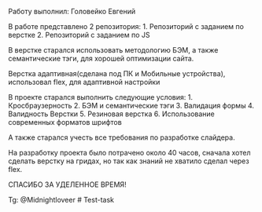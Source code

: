 Работу выполнил: Головейко Евгений

В работе представлено 2 репозитория: 1. Репозиторий с заданием по верстке 2. Репозиторий с заданием по JS

В верстке старался использовать методологию БЭМ, а также семантические тэги, для хорошей оптимизации сайта.

Верстка адаптивная(сделана под ПК и Мобильные устройства), использовал flex, для адаптивной настройки

В проекте старался выполнить следующие условия: 1. Кросбраузерность 2. БЭМ и семантические тэги 3. Валидация формы 4. Валидность Верстки 5. Резиновая верстка 6. Использование современных форматов шрифтов

А также старался учесть все требования по разработке слайдера.

На разработку проекта было потрачено около 40 часов, сначала хотел сделать верстку на гридах, но так как знаний не хватило сделал через flex.

СПАСИБО ЗА УДЕЛЕННОЕ ВРЕМЯ!

Tg: @Midnightloveer
#   T e s t - t a s k  
 